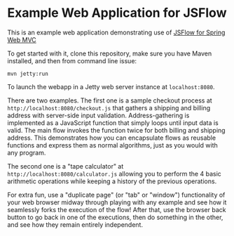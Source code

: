 # Example Web Application for JSFlow 

This is an example web application demonstrating use of [JSFlow for Spring Web MVC](https://github.com/szegedi/spring-web-jsflow)

To get started with it, clone this repository, make sure you have Maven installed, and then from command line issue:
```
mvn jetty:run
```
To launch the webapp in a Jetty web server instance at `localhost:8080`.

There are two examples. The first one is a sample checkout process at `http://localhost:8080/checkout.js` that gathers a shipping and billing address with server-side input validation. 
Address-gathering is implemented as a JavaScript function that simply loops until input data is valid. The main flow invokes the 
function twice for both billing and shipping address. This demonstrates how you can encapsulate flows as reusable functions and express them as normal algorithms, just as you would with any program.

The second one is a "tape calculator" at `http://localhost:8080/calculator.js` allowing you to perform the 4 basic arithmetic operations while keeping a history of the previous operations.

For extra fun, use a "duplicate page" (or "tab" or "window") functionality of your web browser midway through playing with any example and see how it seamlessly forks the execution of the flow!
After that, use the browser back button to go back in one of the executions, then do something in the other, and see how they remain entirely independent.

